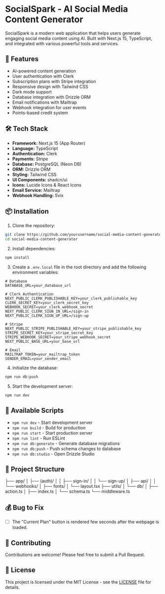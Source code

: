 # SocialSpark - AI Social Media Content Generator

SocialSpark is a modern web application that helps users generate engaging social media content using AI. Built with Next.js 15, TypeScript, and integrated with various powerful tools and services.

## 🚀 Features

- AI-powered content generation
- User authentication with Clerk
- Subscription plans with Stripe integration
- Responsive design with Tailwind CSS
- Dark mode support
- Database integration with Drizzle ORM
- Email notifications with Mailtrap
- Webhook integration for user events
- Points-based credit system

## 🛠️ Tech Stack

- **Framework:** Next.js 15 (App Router)
- **Language:** TypeScript
- **Authentication:** Clerk
- **Payments:** Stripe
- **Database:** PostgreSQL (Neon DB)
- **ORM:** Drizzle ORM
- **Styling:** Tailwind CSS
- **UI Components:** shadcn/ui
- **Icons:** Lucide Icons & React Icons
- **Email Service:** Mailtrap
- **Webhook Handling:** Svix

## 📦 Installation

1. Clone the repository:

```bash
git clone https://github.com/yourusername/social-media-content-generator.git
cd social-media-content-generator
```

2. Install dependencies:

```bash
npm install
```

3. Create a `.env.local` file in the root directory and add the following environment variables:

```env
# Database
DATABASE_URL=your_database_url

# Clerk Authentication
NEXT_PUBLIC_CLERK_PUBLISHABLE_KEY=your_clerk_publishable_key
CLERK_SECRET_KEY=your_clerk_secret_key
WEBHOOK_SECRET=your_clerk_webhook_secret
NEXT_PUBLIC_CLERK_SIGN_IN_URL=/sign-in
NEXT_PUBLIC_CLERK_SIGN_UP_URL=/sign-up

# Stripe
NEXT_PUBLIC_STRIPE_PUBLISHABLE_KEY=your_stripe_publishable_key
STRIPE_SECRET_KEY=your_stripe_secret_key
STRIPE_WEBHOOK_SECRET=your_stripe_webhook_secret
NEXT_PUBLIC_BASE_URL=your_base_url

# Email
MAILTRAP_TOKEN=your_mailtrap_token
SENDER_EMAIL=your_sender_email
```

4. Initialize the database:

```bash
npm run db:push
```

5. Start the development server:

```bash
npm run dev
```

## 📝 Available Scripts

- `npm run dev` - Start development server
- `npm run build` - Build for production
- `npm run start` - Start production server
- `npm run lint` - Run ESLint
- `npm run db:generate` - Generate database migrations
- `npm run db:push` - Push schema changes to database
- `npm run db:studio` - Open Drizzle Studio

## 📁 Project Structure

├── app/
│ ├── (auth)/
│ │ ├── sign-in/
│ │ └── sign-up/
│ ├── api/
│ │ └── webhooks/
│ ├── fonts/
│ └── layout.tsx
├── utils/
│ └── db/
│ ├── action.ts
│ ├── index.ts
│ └── schema.ts
└── middleware.ts

## 💰 Bug to Fix

- [ ] The "Current Plan" button is rendered few seconds after the webpage is loaded.

## 🤝 Contributing

Contributions are welcome! Please feel free to submit a Pull Request.

## 📄 License

This project is licensed under the MIT License - see the [LICENSE](LICENSE) file for details.
